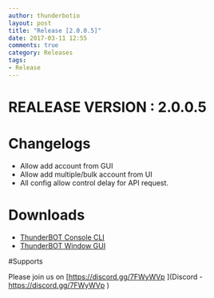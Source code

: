 ```yaml
---
author: thunderbotio
layout: post
title: "Release [2.0.0.5]"
date: 2017-03-11 12:55
comments: true
category: Releases
tags:
- Release
---
```


# REALEASE VERSION : 2.0.0.5

# Changelogs
- Allow add account from GUI
- Allow add multiple/bulk account from UI
- All config allow control delay for API request.

# Downloads
- [ThunderBOT Console CLI](/releases/2.0.0.5/ThunderBOT.CLI.zip)
- [ThunderBOT Window GUI](/releases/2.0.0.5/ThunderBOT.Win.zip)


#Supports

Please join us on [https://discord.gg/7FWyWVp ](Discord - https://discord.gg/7FWyWVp )
